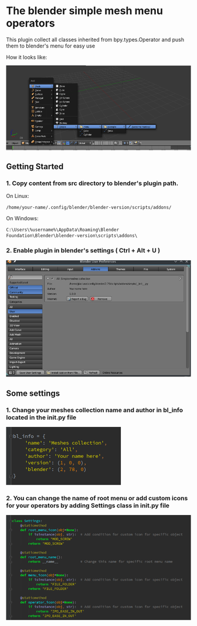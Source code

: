 # The blender simple mesh menu operators

This plugin collect all classes inherited from bpy.types.Operator and push them to blender's menu for easy use

How it looks like:

![Alt text](doc/menu-example.png?raw=true "Menu example")

## Getting Started

### 1. Copy content from src directory to blender's plugin path.

On Linux:
```
/home/your-name/.config/blender/blender-version/scripts/addons/
```

On Windows:
```
C:\Users\%username%\AppData\Roaming\Blender Foundation\Blender\blender-version\scripts\addons\
```
### 2. Enable plugin in blender's settings ( Ctrl + Alt + U )

![Alt text](doc/blender-settings.png?raw=true "Blender settings")

## Some settings

### 1. Change your meshes collection name and author in bl_info located in the __init__.py file

![Alt text](doc/bl-info.png?raw=true "bl_info")

### 2. You can change the name of root menu or add custom icons for your operators by adding Settings class in __init__.py file

![Alt text](doc/plugin-settings.png?raw=true "Plugin settings")


